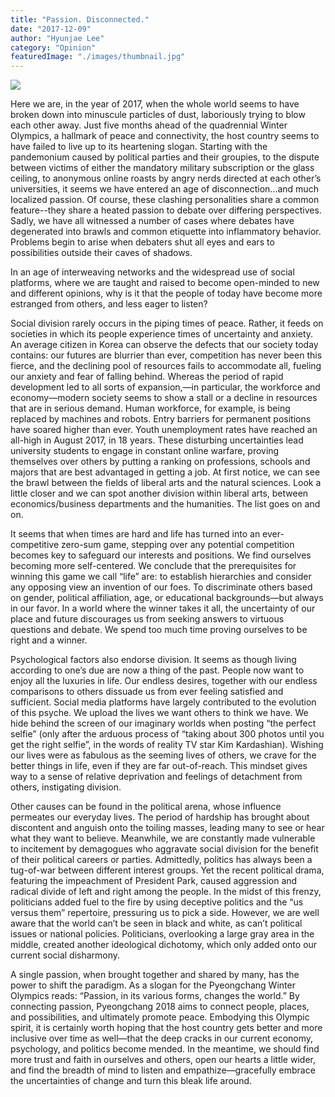 ```yaml
---
title: "Passion. Disconnected."
date: "2017-12-09"
author: "Hyunjae Lee"
category: "Opinion"
featuredImage: "./images/thumbnail.jpg"
---
```


![](/images/thumbnail.jpg)

Here we are, in the year of 2017, when the whole world seems to have broken down into minuscule particles of dust, laboriously trying to blow each other away. Just five months ahead of the quadrennial Winter Olympics, a hallmark of peace and connectivity, the host country seems to have failed to live up to its heartening slogan. Starting with the pandemonium caused by political parties and their groupies, to the dispute between victims of either the mandatory military subscription or the glass ceiling, to anonymous online roasts by angry nerds directed at each other’s universities, it seems we have entered an age of disconnection...and much localized passion. Of course, these clashing personalities share a common feature--they share a heated passion to debate over differing perspectives. Sadly, we have all witnessed a number of cases where debates have degenerated into brawls and common etiquette into inflammatory behavior. Problems begin to arise when debaters shut all eyes and ears to possibilities outside their caves of shadows.

In an age of interweaving networks and the widespread use of social platforms, where we are taught and raised to become open-minded to new and different opinions, why is it that the people of today have become more estranged from others, and less eager to listen?

Social division rarely occurs in the piping times of peace. Rather, it feeds on societies in which its people experience times of uncertainty and anxiety. An average citizen in Korea can observe the defects that our society today contains: our futures are blurrier than ever, competition has never been this fierce, and the declining pool of resources fails to accommodate all, fueling our anxiety and fear of falling behind. Whereas the period of rapid development led to all sorts of expansion,—in particular, the workforce and economy—modern society seems to show a stall or a decline in resources that are in serious demand. Human workforce, for example, is being replaced by machines and robots. Entry barriers for permanent positions have soared higher than ever. Youth unemployment rates have reached an all-high in August 2017, in 18 years. These disturbing uncertainties lead university students to engage in constant online warfare, proving themselves over others by putting a ranking on professions, schools and majors that are best advantaged in getting a job. At first notice, we can see the brawl between the fields of liberal arts and the natural sciences. Look a little closer and we can spot another division within liberal arts, between economics/business departments and the humanities. The list goes on and on.

It seems that when times are hard and life has turned into an ever-competitive zero-sum game, stepping over any potential competition becomes key to safeguard our interests and positions. We find ourselves becoming more self-centered. We conclude that the prerequisites for winning this game we call “life” are: to establish hierarchies and consider any opposing view an invention of our foes. To discriminate others based on gender, political affiliation, age, or educational backgrounds—but always in our favor. In a world where the winner takes it all, the uncertainty of our place and future discourages us from seeking answers to virtuous questions and debate. We spend too much time proving ourselves to be right and a winner.

Psychological factors also endorse division. It seems as though living according to one’s due are now a thing of the past. People now want to enjoy all the luxuries in life. Our endless desires, together with our endless comparisons to others dissuade us from ever feeling satisfied and sufficient. Social media platforms have largely contributed to the evolution of this psyche. We upload the lives we want others to think we have. We hide behind the screen of our imaginary worlds when posting “the perfect selfie” (only after the arduous process of “taking about 300 photos until you get the right selfie”, in the words of reality TV star Kim Kardashian). Wishing our lives were as fabulous as the seeming lives of others, we crave for the better things in life, even if they are far out-of-reach. This mindset gives way to a sense of relative deprivation and feelings of detachment from others, instigating division.

Other causes can be found in the political arena, whose influence permeates our everyday lives. The period of hardship has brought about discontent and anguish onto the toiling masses, leading many to see or hear what they want to believe. Meanwhile, we are constantly made vulnerable to incitement by demagogues who aggravate social division for the benefit of their political careers or parties. Admittedly, politics has always been a tug-of-war between different interest groups. Yet the recent political drama, featuring the impeachment of President Park, caused aggression and radical divide of left and right among the people. In the midst of this frenzy, politicians added fuel to the fire by using deceptive politics and the “us versus them” repertoire, pressuring us to pick a side. However, we are well aware that the world can’t be seen in black and white, as can’t political issues or national policies. Politicians, overlooking a large gray area in the middle, created another ideological dichotomy, which only added onto our current social disharmony.

A single passion, when brought together and shared by many, has the power to shift the paradigm. As a slogan for the Pyeongchang Winter Olympics reads: “Passion, in its various forms, changes the world.” By connecting passion, Pyeongchang 2018 aims to connect people, places, and possibilities, and ultimately promote peace. Embodying this Olympic spirit, it is certainly worth hoping that the host country gets better and more inclusive over time as well—that the deep cracks in our current economy, psychology, and politics become mended. In the meantime, we should find more trust and faith in ourselves and others, open our hearts a little wider, and find the breadth of mind to listen and empathize—gracefully embrace the uncertainties of change and turn this bleak life around.
